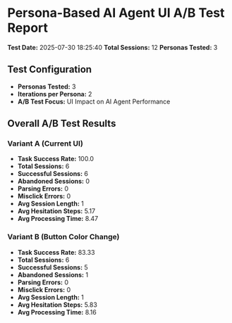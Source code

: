 # Persona-Based AI Agent UI A/B Test Report
**Test Date:** 2025-07-30 18:25:40
**Total Sessions:** 12
**Personas Tested:** 3

## Test Configuration
- **Personas Tested:** 3
- **Iterations per Persona:** 2
- **A/B Test Focus:** UI Impact on AI Agent Performance

## Overall A/B Test Results
### Variant A (Current UI)
- **Task Success Rate:** 100.0
- **Total Sessions:** 6
- **Successful Sessions:** 6
- **Abandoned Sessions:** 0
- **Parsing Errors:** 0
- **Misclick Errors:** 0
- **Avg Session Length:** 1
- **Avg Hesitation Steps:** 5.17
- **Avg Processing Time:** 8.47

### Variant B (Button Color Change)
- **Task Success Rate:** 83.33
- **Total Sessions:** 6
- **Successful Sessions:** 5
- **Abandoned Sessions:** 1
- **Parsing Errors:** 0
- **Misclick Errors:** 0
- **Avg Session Length:** 1
- **Avg Hesitation Steps:** 5.83
- **Avg Processing Time:** 8.16
